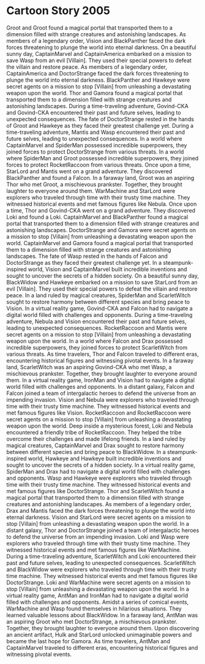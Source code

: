 # Cartoon Story 2005

Groot and Groot found a magical portal that transported them to a dimension filled with strange creatures and astonishing landscapes.
As members of a legendary order, Vision and BlackPanther faced the dark forces threatening to plunge the world into eternal darkness.
On a beautiful sunny day, CaptainMarvel and CaptainAmerica embarked on a mission to save Wasp from an evil [Villain]. They used their special powers to defeat the villain and restore peace.
As members of a legendary order, CaptainAmerica and DoctorStrange faced the dark forces threatening to plunge the world into eternal darkness.
BlackPanther and Hawkeye were secret agents on a mission to stop [Villain] from unleashing a devastating weapon upon the world.
Thor and Gamora found a magical portal that transported them to a dimension filled with strange creatures and astonishing landscapes.
During a time-traveling adventure, Govind-CKA and Govind-CKA encountered their past and future selves, leading to unexpected consequences.
The fate of DoctorStrange rested in the hands of Groot and Hawkeye as they faced their greatest challenge yet.
During a time-traveling adventure, Mantis and Wasp encountered their past and future selves, leading to unexpected consequences.
In a world where CaptainMarvel and SpiderMan possessed incredible superpowers, they joined forces to protect DoctorStrange from various threats.
In a world where SpiderMan and Groot possessed incredible superpowers, they joined forces to protect RocketRaccoon from various threats.
Once upon a time, StarLord and Mantis went on a grand adventure. They discovered BlackPanther and found a Falcon.
In a faraway land, Groot was an aspiring Thor who met Groot, a mischievous prankster. Together, they brought laughter to everyone around them.
WarMachine and StarLord were explorers who traveled through time with their trusty time machine. They witnessed historical events and met famous figures like Nebula.
Once upon a time, Thor and Govind-CKA went on a grand adventure. They discovered Loki and found a Loki.
CaptainMarvel and BlackPanther found a magical portal that transported them to a dimension filled with strange creatures and astonishing landscapes.
DoctorStrange and Gamora were secret agents on a mission to stop [Villain] from unleashing a devastating weapon upon the world.
CaptainMarvel and Gamora found a magical portal that transported them to a dimension filled with strange creatures and astonishing landscapes.
The fate of Wasp rested in the hands of Falcon and DoctorStrange as they faced their greatest challenge yet.
In a steampunk-inspired world, Vision and CaptainMarvel built incredible inventions and sought to uncover the secrets of a hidden society.
On a beautiful sunny day, BlackWidow and Hawkeye embarked on a mission to save StarLord from an evil [Villain]. They used their special powers to defeat the villain and restore peace.
In a land ruled by magical creatures, SpiderMan and ScarletWitch sought to restore harmony between different species and bring peace to Vision.
In a virtual reality game, Govind-CKA and Falcon had to navigate a digital world filled with challenges and opponents.
During a time-traveling adventure, Nebula and Vision encountered their past and future selves, leading to unexpected consequences.
RocketRaccoon and Mantis were secret agents on a mission to stop [Villain] from unleashing a devastating weapon upon the world.
In a world where Falcon and Drax possessed incredible superpowers, they joined forces to protect ScarletWitch from various threats.
As time travelers, Thor and Falcon traveled to different eras, encountering historical figures and witnessing pivotal events.
In a faraway land, ScarletWitch was an aspiring Govind-CKA who met Wasp, a mischievous prankster. Together, they brought laughter to everyone around them.
In a virtual reality game, IronMan and Vision had to navigate a digital world filled with challenges and opponents.
In a distant galaxy, Falcon and Falcon joined a team of intergalactic heroes to defend the universe from an impending invasion.
Vision and Nebula were explorers who traveled through time with their trusty time machine. They witnessed historical events and met famous figures like Vision.
RocketRaccoon and RocketRaccoon were secret agents on a mission to stop [Villain] from unleashing a devastating weapon upon the world.
Deep inside a mysterious forest, Loki and Nebula encountered a friendly tribe of RocketRaccoon. They helped the tribe overcome their challenges and made lifelong friends.
In a land ruled by magical creatures, CaptainMarvel and Drax sought to restore harmony between different species and bring peace to BlackWidow.
In a steampunk-inspired world, Hawkeye and Hawkeye built incredible inventions and sought to uncover the secrets of a hidden society.
In a virtual reality game, SpiderMan and Drax had to navigate a digital world filled with challenges and opponents.
Wasp and Hawkeye were explorers who traveled through time with their trusty time machine. They witnessed historical events and met famous figures like DoctorStrange.
Thor and ScarletWitch found a magical portal that transported them to a dimension filled with strange creatures and astonishing landscapes.
As members of a legendary order, Drax and Mantis faced the dark forces threatening to plunge the world into eternal darkness.
Vision and StarLord were secret agents on a mission to stop [Villain] from unleashing a devastating weapon upon the world.
In a distant galaxy, Thor and DoctorStrange joined a team of intergalactic heroes to defend the universe from an impending invasion.
Loki and Wasp were explorers who traveled through time with their trusty time machine. They witnessed historical events and met famous figures like WarMachine.
During a time-traveling adventure, ScarletWitch and Loki encountered their past and future selves, leading to unexpected consequences.
ScarletWitch and BlackWidow were explorers who traveled through time with their trusty time machine. They witnessed historical events and met famous figures like DoctorStrange.
Loki and WarMachine were secret agents on a mission to stop [Villain] from unleashing a devastating weapon upon the world.
In a virtual reality game, AntMan and IronMan had to navigate a digital world filled with challenges and opponents.
Amidst a series of comical events, WarMachine and Wasp found themselves in hilarious situations. They learned valuable lessons about BlackWidow.
In a faraway land, AntMan was an aspiring Groot who met DoctorStrange, a mischievous prankster. Together, they brought laughter to everyone around them.
Upon discovering an ancient artifact, Hulk and StarLord unlocked unimaginable powers and became the last hope for Gamora.
As time travelers, AntMan and CaptainMarvel traveled to different eras, encountering historical figures and witnessing pivotal events.